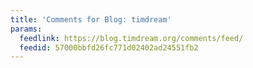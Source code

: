 ```yaml
---
title: 'Comments for Blog: timdream'
params:
  feedlink: https://blog.timdream.org/comments/feed/
  feedid: 57000bbfd26fc771d02402ad24551fb2
---
```


